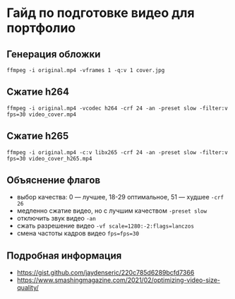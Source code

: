 # Гайд по подготовке видео для портфолио

## Генерация обложки

`ffmpeg -i original.mp4 -vframes 1 -q:v 1 cover.jpg`

## Сжатие h264

`ffmpeg -i original.mp4 -vcodec h264 -crf 24 -an -preset slow -filter:v fps=30 video_cover.mp4`

## Сжатие h265

`ffmpeg -i original.mp4 -c:v libx265 -crf 24 -an -preset slow -filter:v fps=30 video_cover_h265.mp4`

## Объяснение флагов

- выбор качества: 0 — лучшее, 18-29 оптимальное, 51 — худшее `-crf 26`
- медленно сжатие видео, но с лучшим качеством `-preset slow`
- отключить звук видео `-an`
- сжать разрешение видео `-vf scale=1280:-2:flags=lanczos`
- смена частоты кадров видео `fps=fps=30`

## Подробная информация

- <https://gist.github.com/jaydenseric/220c785d6289bcfd7366>
- <https://www.smashingmagazine.com/2021/02/optimizing-video-size-quality/>
